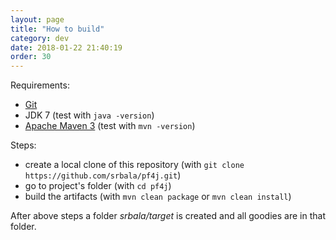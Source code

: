 ```yaml
---
layout: page
title: "How to build"
category: dev
date: 2018-01-22 21:40:19
order: 30
---
```


Requirements: 

- [Git](http://git-scm.com/)
- JDK 7 (test with `java -version`)
- [Apache Maven 3](http://maven.apache.org/) (test with `mvn -version`)

Steps:

- create a local clone of this repository (with `git clone https://github.com/srbala/pf4j.git`)
- go to project's folder (with `cd pf4j`)
- build the artifacts (with `mvn clean package` or `mvn clean install`)

After above steps a folder _srbala/target_ is created and all goodies are in that folder.

